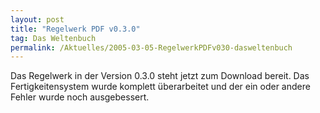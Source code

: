 ```yaml
---
layout: post
title: "Regelwerk PDF v0.3.0"
tag: Das Weltenbuch
permalink: /Aktuelles/2005-03-05-RegelwerkPDFv030-dasweltenbuch
---
```


Das Regelwerk in der Version 0.3.0 steht jetzt zum Download bereit. Das Fertigkeitensystem wurde komplett überarbeitet und der ein oder andere Fehler wurde noch ausgebessert.


